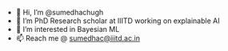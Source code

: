 - 👋 Hi, I’m @sumedhachugh
- 👀 I’m PhD Research scholar at IIITD working on explainable AI
- 🌱 I’m interested in Bayesian ML
- 📫 Reach me @ sumedhac@iiitd.ac.in
